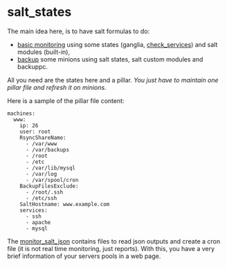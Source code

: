 # salt_states

The main idea here, is to have salt formulas to do:
 - [basic monitoring](monitor_salt_json/) using some states (ganglia, [check_services](check_services/)) and salt modules (built-in), 
 - [backup](backuppc_add_client/) some minions using salt states, salt custom modules and backuppc.

All you need are the states here and a pillar. _You just have to maintain one pillar file and refresh it on minions._

Here is a sample of the pillar file content:

```
machines:
  www:
    ip: 26
    user: root
    RsyncShareName:
      - /var/www
      - /var/backups
      - /root
      - /etc
      - /var/lib/mysql
      - /var/log
      - /var/spool/cron
    BackupFilesExclude:
      - /root/.ssh
      - /etc/ssh
    SaltHostname: www.example.com
    services:
      - ssh
      - apache
      - mysql

```

The [monitor_salt_json](monitor_salt_json/) contains files to read json outputs and create a cron file (it is not real time monitoring, just reports). With this, you have a very brief information of your servers pools in a web page.
